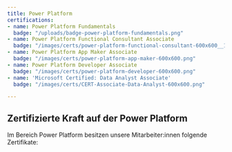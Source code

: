 ```yaml
---
title: Power Platform
certifications:
- name: Power Platform Fundamentals
  badge: "/uploads/badge-power-platform-fundamentals.png"
- name: Power Platform Functional Consultant Associate
  badge: "/images/certs/power-platform-functional-consultant-600x600__1_.png"
- name: Power Platform App Maker Associate
  badge: "/images/certs/power-platform-app-maker-600x600.png"
- name: Power Platform Developer Associate
  badge: "/images/certs/power-platform-developer-600x600.png"
- name: 'Microsoft Certified: Data Analyst Associate'
  badge: "/images/certs/CERT-Associate-Data-Analyst-600x600.png"

---
```

## Zertifizierte Kraft auf der Power Platform

Im Bereich Power Platform besitzen unsere Mitarbeiter:innen folgende Zertifikate: